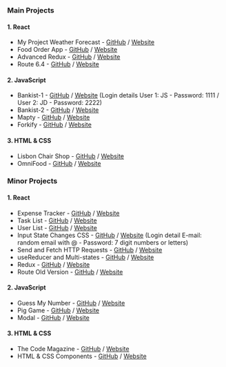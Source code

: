 ### Main Projects
#### 1. React
* My Project Weather Forecast - [GitHub](https://github.com/IvanYCSung/myproject-react-weatherforecast) / [Website](https://myproject-react-weatherforecast.netlify.app/)
* Food Order App - [GitHub](https://github.com/IvanYCSung/learning-react-foododerapp) / [Website](https://learning-react-foododerapp.netlify.app)
* Advanced Redux - [GitHub](https://github.com/IvanYCSung/learning-react-advancedredux) / [Website](https://learning-react-advancedredux.netlify.app/)
* Route 6.4 - [GitHub](https://github.com/IvanYCSung/learning-react-router64) / [Website](https://learning-react-router64.netlify.app)

#### 2. JavaScript
* Bankist-1 - [GitHub](https://github.com/IvanYCSung/learning-javascript-bankist-1) / [Website](https://learning-javascript-bankist-1.netlify.app) (Login details User 1: JS - Password: 1111 / User 2: JD - Password: 2222)
* Bankist-2 - [GitHub](https://github.com/IvanYCSung/learning-javascript-bankist-2) / [Website](https://learning-javascript-bankist-2.netlify.app)
* Mapty - [GitHub](https://github.com/IvanYCSung/learning-javascript-mapty) / [Website](https://learning-javascript-mapty.netlify.app)
* Forkify - [GitHub](https://github.com/IvanYCSung/learning-javascript-forkify) / [Website](https://learning-javascript-forkify.netlify.app)

#### 3. HTML & CSS
* Lisbon Chair Shop - [GitHub](https://github.com/IvanYCSung/learning-htmlandcss-lisbonchairshop) / [Website](https://learning-htmlandcss-lisbonchairshop.netlify.app/)
* OmniFood - [GitHub](https://github.com/IvanYCSung/learning-htmlandcss-omifood) / [Website](https://learning-htmlandcss-omifood.netlify.app/)



### Minor Projects
#### 1. React
* Expense Tracker - [GitHub](https://github.com/IvanYCSung/learning-react-expensetracker) / [Website](https://learning-react-expensetracker.netlify.app)
* Task List - [GitHub](https://github.com/IvanYCSung/learning-react-tasklist) / [Website](https://learning-react-tasklist.netlify.app)
* User List - [GitHub](https://github.com/IvanYCSung/learning-react-userlist) / [Website](https://learning-react-userlist.netlify.app/)
* Input State Changes CSS - [GitHub](https://github.com/IvanYCSung/learning-react-inputstatechangescss) / [Website](https://learning-react-inputstatechangescss.netlify.app) (Login detail E-mail: random email with @ - Password: 7 digit numbers or letters)
* Send and Fetch HTTP Requests - [GitHub](https://github.com/IvanYCSung/learning-react-sendnfetchhttprequests) / [Website](learning-react-sendnfetchhttprequests.netlify.app)
* useReducer and Multi-states - [GitHub](https://github.com/IvanYCSung/learning-react-usereducernmultistates) / [Website](https://learning-react-usereducernmultistates.netlify.app/)
* Redux - [GitHub](https://github.com/IvanYCSung/learning-react-redux) / [Website](https://learning-react-redux.netlify.app)
* Route Old Version - [GitHub](learning-react-routeroldversion) / [Website](https://learning-react-routeroldversion.netlify.app)

#### 2. JavaScript
* Guess My Number - [GitHub](https://github.com/IvanYCSung/learning-javascript-guessmynumber) / [Website](https://learning-javascript-guessmynumber.netlify.app/)
* Pig Game - [GitHub](https://github.com/IvanYCSung/learning-javascript-piggame) / [Website](https://learning-javascript-piggame.netlify.app/)
* Modal - [GitHub](https://github.com/IvanYCSung/learning-javascript-modal) / [Website](https://learning-javascript-modal.netlify.app/)

#### 3. HTML & CSS
* The Code Magazine - [GitHub](https://github.com/IvanYCSung/learning-htmlandcss-thecodemagazine) / [Website](https://learning-htmlandcss-thecodemagazine.netlify.app/)
* HTML & CSS Components - [GitHub](https://github.com/IvanYCSung/learning-htmlandcss-components) / [Website](https://learning-htmlandcss-components.netlify.app/)
